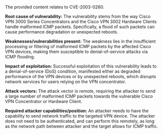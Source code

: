 The provided content relates to CVE-2003-0260.

**Root cause of vulnerability:** The vulnerability stems from the way Cisco VPN 3000 Series Concentrators and the Cisco VPN 3002 Hardware Clients handle malformed ICMP packets. Specifically, a flood of such packets can cause performance degradation or unexpected reboots.

**Weaknesses/vulnerabilities present:** The weakness lies in the insufficient processing or filtering of malformed ICMP packets by the affected Cisco VPN devices, making them susceptible to denial-of-service attacks via ICMP flooding.

**Impact of exploitation:** Successful exploitation of this vulnerability leads to a denial-of-service (DoS) condition, manifested either as degraded performance of the VPN devices or by unexpected reboots, which disrupts network services for users relying on the VPN concentrator.

**Attack vectors:** The attack vector is remote, requiring the attacker to send a large number of malformed ICMP packets towards the vulnerable Cisco VPN Concentrator or Hardware Client.

**Required attacker capabilities/position:** An attacker needs to have the capability to send network traffic to the targeted VPN device. The attacker does not need to be authenticated, and can perform this remotely, as long as the network path between attacker and the target allows for ICMP traffic.